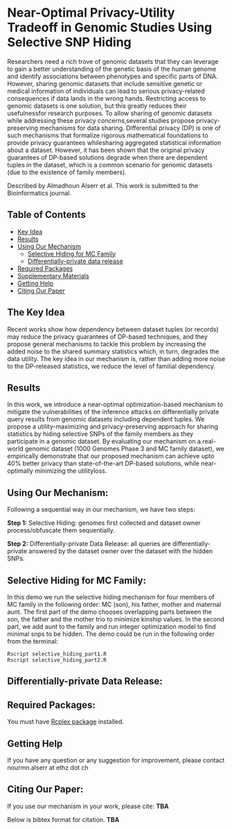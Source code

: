 
# **Near-Optimal Privacy-Utility Tradeoff in Genomic Studies Using Selective SNP Hiding**
Researchers need a rich trove of genomic datasets that they can leverage to gain a better understanding of the genetic basis of the human genome and identify associations between phenotypes and specific parts of DNA. However, sharing genomic datasets that include sensitive genetic or medical information of individuals can lead to serious privacy-related consequences if data lands in the wrong hands. Restricting access to genomic datasets is one solution, but this greatly reduces their usefulnessfor research purposes. To allow sharing of genomic datasets while addressing these privacy concerns,several studies propose privacy-preserving mechanisms for data sharing. Differential privacy (DP) is one of such mechanisms that formalize rigorous mathematical foundations to provide privacy guarantees whilesharing aggregated statistical information about a dataset. However, it has been shown that the original privacy guarantees of DP-based solutions degrade when there are dependent tuples in the dataset, which is a common scenario for genomic datasets (due to the existence of family members).

Described by Almadhoun Alserr et al. This work is submitted to the Bioinformatics journal.


## Table of Contents
- [Key Idea](#idea)
- [Results](#results)
- [Using Our Mechanism](#started)
  - [Selective Hiding for MC Family](#demo)
  - [Differentially-private data release](#demo2)
- [Required Packages](#Packages)
- [Supplementary Materials](#supp)
- [Getting Help](#contact)
- [Citing Our Paper](#cite)

##  <a name="idea"></a>The Key Idea 
Recent works show how dependency between dataset tuples (or records) may reduce the privacy guarantees of DP-based techniques, and they propose general mechanisms to tackle this problem by increasing the added noise to the shared summary statistics which, in turn, degrades the data utility. The key idea in our mechanism is, rather than adding more noise to the DP-released statistics, we reduce the level of familial dependency. 

##  <a name="results"></a> Results 
In this work, we introduce a near-optimal optimization-based mechanism to mitigate the vulnerabilities of the inference attacks  on  differentially  private  query  results  from  genomic  datasets  including  dependent  tuples.  We propose a utility-maximizing and privacy-preserving approach for sharing statistics by hiding selective SNPs of the family members as they participate in a genomic dataset. By evaluating our mechanism on a real-world genomic dataset (1000 Genomes Phase 3 and MC family dataset), we empirically demonstrate that our proposed mechanism can achieve upto 40% better privacy than state-of-the-art DP-based solutions, while near-optimally minimizing the utilityloss.

## <a name="started"></a> Using Our Mechanism:
Following a sequential way in our mechanism, we have two steps: 

**Step 1:** Selective Hiding: genomes first collected and dataset owner process/obfuscate them sequentially.

**Step 2:** Differentially-private Data Release: all queries are differentially-private answered by the dataset owner over the dataset with the hidden SNPs.

## <a name="demo"></a> Selective Hiding for MC Family:
In this demo we run the selective hiding mechanism for four members of MC family in the following order: MC (son), his father, mother and maternal aunt. The first part of the demo chooses overlapping parts between the son, the father and the mother trio to minimize kinship values. In the second part, we add aunt to the family and run integer optimization model to find minimal snps to be hidden.
The demo could be run in the following order from the terminal:
```shell
Rscript selective_hiding_part1.R 
Rscript selective_hiding_part2.R 
```
## <a name="demo2"></a> Differentially-private Data Release:


## <a name="package"></a> Required Packages:
You must have [Rcplex package](https://cran.r-project.org/web/packages/Rcplex/index.html) installed.


##  <a name="contact"></a>Getting Help
If you have any question or any suggestion for improvement, please contact nourmn.alserr at ethz dot ch

## <a name="cite"></a>Citing Our Paper:

If you use our mechanism in your work, please cite:
**TBA**


Below is bibtex format for citation.
**TBA**


